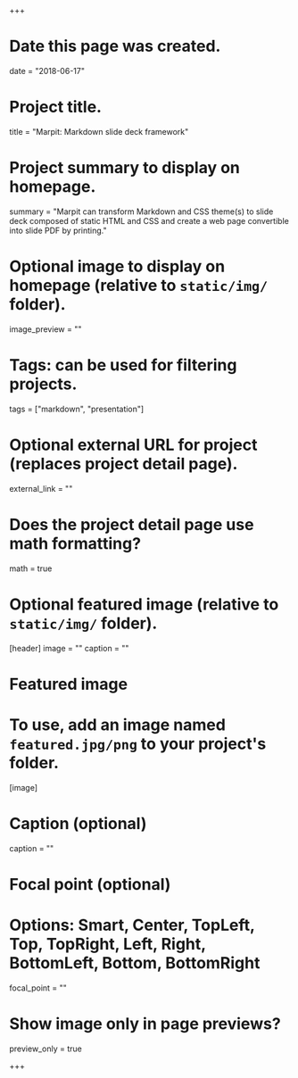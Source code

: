 +++
# Date this page was created.
date = "2018-06-17"

# Project title.
title = "Marpit: Markdown slide deck framework"

# Project summary to display on homepage.
summary = "Marpit can transform Markdown and CSS theme(s) to slide deck composed of static HTML and CSS and create a web page convertible into slide PDF by printing."

# Optional image to display on homepage (relative to `static/img/` folder).
image_preview = ""

# Tags: can be used for filtering projects.
tags = ["markdown", "presentation"]

# Optional external URL for project (replaces project detail page).
external_link = ""

# Does the project detail page use math formatting?
math = true

# Optional featured image (relative to `static/img/` folder).
[header]
image = ""
caption = ""

# Featured image
# To use, add an image named `featured.jpg/png` to your project's folder. 
[image]
  # Caption (optional)
  caption = ""

  # Focal point (optional)
  # Options: Smart, Center, TopLeft, Top, TopRight, Left, Right, BottomLeft, Bottom, BottomRight
  focal_point = ""

  # Show image only in page previews?
  preview_only = true

+++

